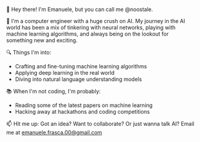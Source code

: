 🌟 Hey there! I'm Emanuele, but you can call me @noostale.

🤖 I'm a computer engineer with a huge crush on AI. My journey in the AI world has been a mix of tinkering with neural networks, playing with machine learning algorithms, and always being on the lookout for something new and exciting.

🔍 Things I'm into:
- Crafting and fine-tuning machine learning algorithms
- Applying deep learning in the real world
- Diving into natural language understanding models

📚 When I'm not coding, I'm probably:
- Reading some of the latest papers on machine learning
- Hacking away at hackathons and coding competitions

📫 Hit me up:
Got an idea? Want to collaborate? Or just wanna talk AI? Email me at emanuele.frasca.00@gmail.com
